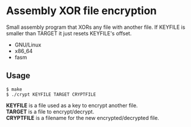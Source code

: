 # Assembly XOR file encryption

Small assembly program that XORs any file with another file. If KEYFILE is smaller than TARGET it just resets KEYFILE's offset.

- GNU/Linux
- x86_64
- fasm
## Usage
```shell
$ make
$ ./crypt KEYFILE TARGET CRYPTFILE
```
**KEYFILE** is a file used as a key to encrypt another file.  
**TARGET** is a file to encrypt/decrypt.  
**CRYPTFILE** is a filename for the new encrypted/decrypted file.
